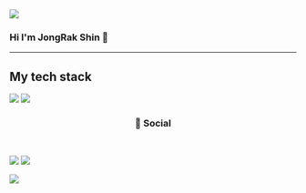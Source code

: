 <img src="https://capsule-render.vercel.app/api?type=waving&color=timeAuto&height=300&section=header&text=종락's Github&fontSize=50" />

### Hi I'm JongRak Shin 👋


<hr></hr>
<h2> My tech stack </h2>


<img src="https://img.shields.io/badge/python-3670A0?style=for-the-badge&logo=html5&logoColor=ffdd54"/>
<img src="https://img.shields.io/badge/python-3670A0?style=for-the-badge&logo=python&logoColor=ffdd54"/>

<h3 align="center"><b>💬 Social </b></h3>
</br>
<p align="center">

<a href="https://www.instagram.com/sjr_0630"><img src="https://img.shields.io/badge/Instagram-%23E4405F.svg?style=for-the-badge&logo=Instagram&logoColor=white&link=https://www.instagram.com/sjr_0630"/></a>
<a href="https://velog.io/@youhyeoneee"><img src="http://img.shields.io/badge/-Velog-20c997?style=for-the-badge&link=https://velog.io/@whdkfr0630"/></a>
</p>
             
             
             
             
             
             
             
             
             

<img src="https://capsule-render.vercel.app/api?type=waving&color=timeAuto&height=300&section=footer"/>

                                                                                                                                    
                                                                                                                                                   
